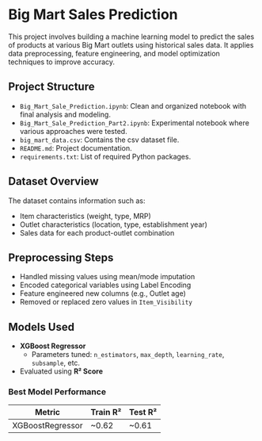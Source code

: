 #  Big Mart Sales Prediction

This project involves building a machine learning model to predict the sales of products at various Big Mart outlets using historical sales data. It applies data preprocessing, feature engineering, and model optimization techniques to improve accuracy.

##  Project Structure

- `Big_Mart_Sale_Prediction.ipynb`: Clean and organized notebook with final analysis and modeling.
- `Big_Mart_Sale_Prediction_Part2.ipynb`: Experimental notebook where various approaches were tested.
- `big_mart_data.csv`: Contains the csv dataset file.
- `README.md`: Project documentation.
- `requirements.txt`: List of required Python packages.

##  Dataset Overview

The dataset contains information such as:

- Item characteristics (weight, type, MRP)
- Outlet characteristics (location, type, establishment year)
- Sales data for each product-outlet combination

##  Preprocessing Steps

- Handled missing values using mean/mode imputation
- Encoded categorical variables using Label Encoding
- Feature engineered new columns (e.g., Outlet age)
- Removed or replaced zero values in `Item_Visibility`

##  Models Used

- **XGBoost Regressor**
  - Parameters tuned: `n_estimators`, `max_depth`, `learning_rate`, `subsample`, etc.
- Evaluated using **R² Score**

###  Best Model Performance

| Metric         | Train R² | Test R²  |
|----------------|----------|----------|
| XGBoostRegressor | ~0.62    | ~0.61  
